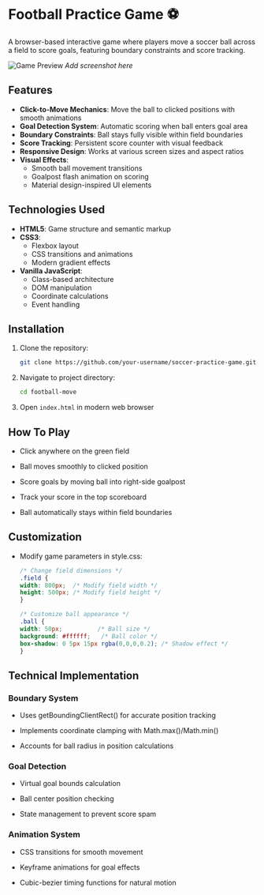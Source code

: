 # Football Practice Game ⚽

A browser-based interactive game where players move a soccer ball across a field to score goals, featuring boundary constraints and score tracking.

![Game Preview](screenshot.png) *Add screenshot here*

## Features

- **Click-to-Move Mechanics**: Move the ball to clicked positions with smooth animations
- **Goal Detection System**: Automatic scoring when ball enters goal area
- **Boundary Constraints**: Ball stays fully visible within field boundaries
- **Score Tracking**: Persistent score counter with visual feedback
- **Responsive Design**: Works at various screen sizes and aspect ratios
- **Visual Effects**: 
  - Smooth ball movement transitions
  - Goalpost flash animation on scoring
  - Material design-inspired UI elements

## Technologies Used

- **HTML5**: Game structure and semantic markup
- **CSS3**: 
  - Flexbox layout
  - CSS transitions and animations
  - Modern gradient effects
- **Vanilla JavaScript**:
  - Class-based architecture
  - DOM manipulation
  - Coordinate calculations
  - Event handling

## Installation

1. Clone the repository:
   ```bash
   git clone https://github.com/your-username/soccer-practice-game.git

2. Navigate to project directory:
   ```bash
   cd football-move

3. Open `index.html` in modern web browser

## How To Play

- Click anywhere on the green field

- Ball moves smoothly to clicked position

- Score goals by moving ball into right-side goalpost

- Track your score in the top scoreboard

- Ball automatically stays within field boundaries

## Customization

- Modify game parameters in style.css:
   ```css
   /* Change field dimensions */
  .field {
  width: 800px;  /* Modify field width */
  height: 500px; /* Modify field height */
  }

  /* Customize ball appearance */
  .ball {
  width: 50px;          /* Ball size */
  background: #ffffff;   /* Ball color */
  box-shadow: 0 5px 15px rgba(0,0,0,0.2); /* Shadow effect */
  }

## Technical Implementation

### Boundary System
- Uses getBoundingClientRect() for accurate position tracking

- Implements coordinate clamping with Math.max()/Math.min()

- Accounts for ball radius in position calculations

### Goal Detection
- Virtual goal bounds calculation

- Ball center position checking

- State management to prevent score spam

### Animation System
- CSS transitions for smooth movement

- Keyframe animations for goal effects

- Cubic-bezier timing functions for natural motion